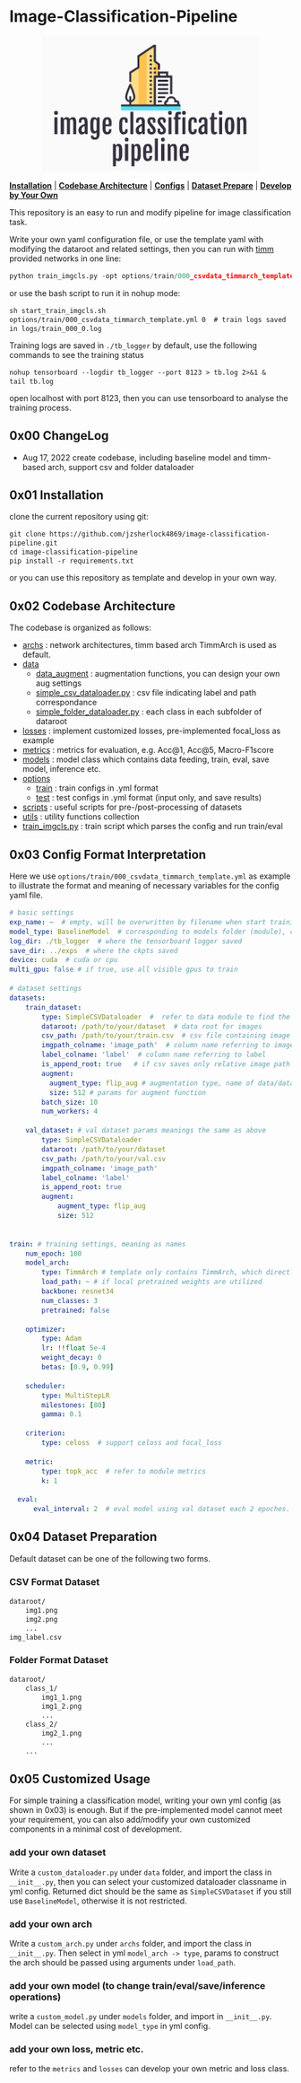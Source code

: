 # Image-Classification-Pipeline

<p align="center">
  <img src="./imgclspipeline.png" height=240>

[**Installation**](#0x01-installation) | [**Codebase Architecture**](#0x02-codebase-architecture) | [**Configs**](#0x03-config-format-interpretation) | [**Dataset Prepare**](#0x04-dataset-preparation) | [**Develop by Your Own**](#0x05-customized-usage)



This repository is an easy to run and modify pipeline for image classification task.

Write your own yaml configuration file, or use the template yaml with modifying the dataroot and related settings, then you can run with [timm](https://timm.fast.ai/) provided networks in one line:

```python
python train_imgcls.py -opt options/train/000_csvdata_timmarch_template.yml
```

or use the bash script to run it in nohup mode:

```shell
sh start_train_imgcls.sh options/train/000_csvdata_timmarch_template.yml 0  # train logs saved in logs/train_000_0.log
```

Training logs are saved in `./tb_logger` by default, use the following commands to see the training status

```shell
nohup tensorboard --logdir tb_logger --port 8123 > tb.log 2>&1 &
tail tb.log
```

open localhost with port 8123, then you can use tensorboard to analyse the training process.



## 0x00 ChangeLog

- Aug 17, 2022  create codebase, including baseline model and timm-based arch, support csv and folder dataloader



## 0x01 Installation

clone the current repository using git:
```
git clone https://github.com/jzsherlock4869/image-classification-pipeline.git
cd image-classification-pipeline
pip install -r requirements.txt
```

or you can use this repository as template and develop in your own way.

## 0x02 Codebase Architecture
The codebase is organized as follows:
+ [archs](./archs/) : network architectures, timm based arch TimmArch is used as default.
+ [data](./data/)
    + [data_augment](./data/data_augment/) : augmentation functions, you can design your own aug settings
    + [simple_csv_dataloader.py](./data/simple_csv_dataloader.py) : csv file indicating label and path correspondance
    + [simple_folder_dataloader.py](./data/simple_folder_dataloader.py) : each class in each subfolder of dataroot
+ [losses](./losses/) : implement customized losses, pre-implemented focal_loss as example
+ [metrics](./metrics/) : metrics for evaluation, e.g. Acc@1, Acc@5, Macro-F1score
+ [models](./models/) : model class which contains data feeding, train, eval, save model, inference etc.
+ [options](./options/)
    + [train](./options/train/) : train configs in .yml format
    + [test](./options/test/) : test configs in .yml format (input only, and save results)
+ [scripts](./scripts/) : useful scripts for pre-/post-processing of datasets
+ [utils](./utils/) : utility functions collection
+ [train_imgcls.py](./train_imgcls.py) : train script which parses the config and run train/eval


## 0x03 Config Format Interpretation

Here we use `options/train/000_csvdata_timmarch_template.yml` as example to illustrate the format and meaning of necessary variables for the config yaml file.

```yaml
# basic settings
exp_name: ~  # empty, will be overwritten by filename when start training
model_type: BaselineModel  # corresponding to models folder (module), currently only basemodel
log_dir: ./tb_logger  # where the tensorboard logger saved
save_dir: ../exps  # where the ckpts saved
device: cuda  # cuda or cpu
multi_gpu: false # if true, use all visible gpus to train

# dataset settings
datasets:
    train_dataset:
        type: SimpleCSVDataloader  #  refer to data module to find the implemented dataloaders
        dataroot: /path/to/your/dataset  # data root for images
        csv_path: /path/to/your/train.csv  # csv file containing image path and labels
        imgpath_colname: 'image_path'  # column name referring to image path
        label_colname: 'label'  # column name referring to label
        is_append_root: true   # if csv saves only relative image path w.r.t. dataroot, set true
        augment:
          augment_type: flip_aug # augmentation type, name of data/data_augment/*.py
          size: 512 # params for augment function
        batch_size: 10
        num_workers: 4

    val_dataset: # val dataset params meanings the same as above
        type: SimpleCSVDataloader
        dataroot: /path/to/your/dataset
        csv_path: /path/to/your/val.csv
        imgpath_colname: 'image_path'
        label_colname: 'label'
        is_append_root: true
        augment:
            augment_type: flip_aug
            size: 512


train: # training settings, meaning as names
    num_epoch: 100
    model_arch:
        type: TimmArch # template only contains TimmArch, which directly implements network using timm
        load_path: ~ # if local pretrained weights are utilized
        backbone: resnet34
        num_classes: 3
        pretrained: false

    optimizer:
        type: Adam
        lr: !!float 5e-4
        weight_decay: 0
        betas: [0.9, 0.99]

    scheduler:
        type: MultiStepLR
        milestones: [80]
        gamma: 0.1

    criterion:
        type: celoss  # support celoss and focal_loss

    metric:
        type: topk_acc  # refer to module metrics
        k: 1

  eval:
      eval_interval: 2  # eval model using val dataset each 2 epoches.
```


## 0x04 Dataset Preparation

Default dataset can be one of the following two forms.

### CSV Format Dataset

```
dataroot/
    img1.png
    img2.png
    ...
img_label.csv
```

### Folder Format Dataset

```
dataroot/
    class_1/
        img1_1.png
        img1_2.png
        ...
    class_2/
        img2_1.png
        ...
    ...
```

## 0x05 Customized Usage

For simple training a classification model, writing your own yml config (as shown in 0x03) is enough. But if the pre-implemented model cannot meet your requirement, you can also add/modify your own customized components in a minimal cost of development.

### add your own dataset

Write a `custom_dataloader.py` under `data` folder, and import the class in `__init__.py`, then you can select your customized dataloader classname in yml config.
Returned dict should be the same as `SimpleCSVDataset` if you still use `BaselineModel`, otherwise it is not restricted.

### add your own arch

Write a `custom_arch.py` under `archs` folder, and import the class in `__init__.py`. Then select in yml `model_arch -> type`, params to construct the arch should be passed using arguments under `load_path`.

### add your own model (to change train/eval/save/inference operations)

write a `custom_model.py` under `models` folder, and import in `__init__.py`. Model can be selected using `model_type` in yml config.

### add your own loss, metric etc.

refer to the `metrics` and `losses` can develop your own metric and loss class.
